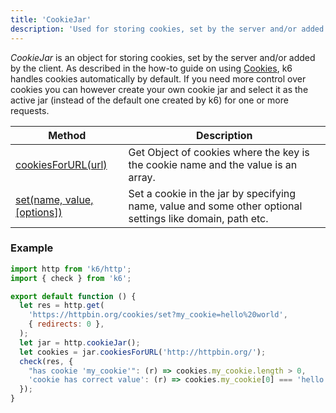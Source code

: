 ```yaml
---
title: 'CookieJar'
description: 'Used for storing cookies, set by the server and/or added by the client.'
---
```


_CookieJar_ is an object for storing cookies, set by the server and/or added by the client. As described in the how-to guide on using [Cookies](/using-k6/cookies), k6 handles cookies automatically by default. If you need more control over cookies you can however create your own cookie jar and select it as the active jar (instead of the default one created by k6) for one or more requests.

| Method                                                                                            | Description                                                                                               |
| ------------------------------------------------------------------------------------------------- | --------------------------------------------------------------------------------------------------------- |
| [cookiesForURL(url)](/javascript-api/k6-http/cookiejar/cookiejar-cookiesforurl-url)               | Get Object of cookies where the key is the cookie name and the value is an array.                         |
| [set(name, value, [options])](/javascript-api/k6-http/cookiejar/cookiejar-set-name-value-options) | Set a cookie in the jar by specifying name, value and some other optional settings like domain, path etc. |

### Example

<div class="code-group" data-props='{"labels": []}'>

```js
import http from 'k6/http';
import { check } from 'k6';

export default function () {
  let res = http.get(
    'https://httpbin.org/cookies/set?my_cookie=hello%20world',
    { redirects: 0 },
  );
  let jar = http.cookieJar();
  let cookies = jar.cookiesForURL('http://httpbin.org/');
  check(res, {
    "has cookie 'my_cookie'": (r) => cookies.my_cookie.length > 0,
    'cookie has correct value': (r) => cookies.my_cookie[0] === 'hello world',
  });
}
```

</div>

